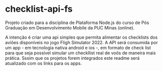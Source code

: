 # checklist-api-fs

Projeto criado para a disciplina de Plataforma Node.js do curso de Pós Graduação em Desenvolvimento Mobile da PUC Minas (online).


A intenção é criar uma api simples que permita alimentar os checklists dos aviões disponíveis no jogo Fligh Simulator 2022.
A API será consumida por um app - em tecnologia nativa android e ios -, em formato de check list para que seja possível simular um checkllist real de voôs de maneira mais prática.
Sssim que os projetos forem integrados este readme será atualizado com os links para os apps.
